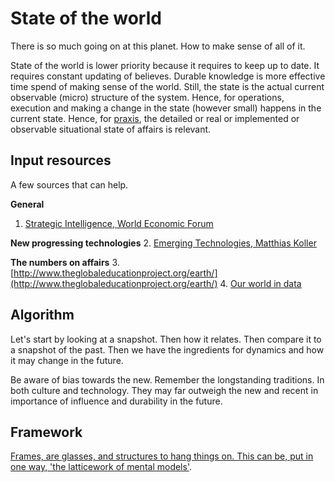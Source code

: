 # State of the world
There is so much going on at this planet. How to make sense of all of it. 

State of the world is lower priority because it requires to keep up to date. It requires constant updating of believes. Durable knowledge is more effective time spend of making sense of the world. Still, the state is the actual current observable (micro) structure of the system. Hence, for operations, execution and making a change in the state (however small) happens in the current state. Hence, for [praxis](/enterprise-index.md), the detailed or real or implemented or observable situational state of affairs is relevant. 

## Input resources
A few sources that can help.

**General**
1. [Strategic Intelligence, World Economic Forum](https://intelligence.weforum.org/)

**New progressing technologies**
2. [Emerging Technologies, Matthias Koller](http://matthiaskoller.me/emergingtechnologies/)

**The numbers on affairs**
3. [http://www.theglobaleducationproject.org/earth/](http://www.theglobaleducationproject.org/earth/)
4. [Our world in data](https://ourworldindata.org/)

## Algorithm

Let's start by looking at a snapshot. Then how it relates. Then compare it to a snapshot of the past. Then we have the ingredients for dynamics and how it may change in the future.

Be aware of bias towards the new. Remember the longstanding traditions. In both culture and technology. They may far outweigh the new and recent in importance of influence and durability in the future.

## Framework
[Frames, are glasses, and structures to hang things on. This can be, put in one way, 'the latticework of mental models'](/structures/).
